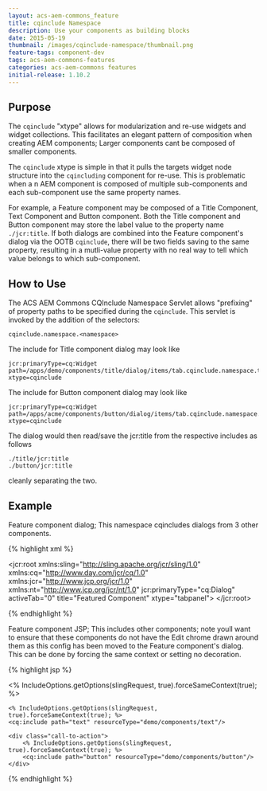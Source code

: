 ```yaml
---
layout: acs-aem-commons_feature
title: cqinclude Namespace
description: Use your components as building blocks
date: 2015-05-19
thumbnail: /images/cqinclude-namespace/thumbnail.png
feature-tags: component-dev
tags: acs-aem-commons-features 
categories: acs-aem-commons features
initial-release: 1.10.2
---
```


## Purpose

The `cqinclude` "xtype" allows for modularization and re-use widgets and widget collections. This facilitates an elegant pattern of composition when creating AEM components; Larger components cant be composed of smaller components.

The `cqinclude` xtype is simple in that it pulls the targets widget node structure into the `cqincluding` component for re-use.  This is problematic when a n AEM component is composed of multiple sub-components and each sub-component use the same property names.

For example, a Feature component may be composed of a Title Component, Text Component and Button component. Both the Title component and Button component may store the label value to the property name `./jcr:title`. If both dialogs are combined into the Feature component's dialog via the OOTB `cqinclude`, there will be two fields saving to the same property, resulting in a mutli-value property with no real way to tell which value belongs to which sub-component.


## How to Use

The ACS AEM Commons CQInclude Namespace Servlet allows "prefixing" of property paths to be specified during the `cqinclude`. This servlet is invoked by the addition of the selectors:

	cqinclude.namespace.<namespace>

The include for Title component dialog may look like

	jcr:primaryType=cq:Widget 
	path=/apps/demo/components/title/dialog/items/tab.cqinclude.namespace.title.json 
	xtype=cqinclude

The include for Button component dialog may look like

	jcr:primaryType=cq:Widget
	path=/apps/acme/components/button/dialog/items/tab.cqinclude.namespace.button.json
	xtype=cqinclude

The dialog would then read/save the jcr:title from the respective includes as follows

	./title/jcr:title
	./button/jcr:title

cleanly separating the two.


## Example 

Feature component dialog; This namespace cqincludes dialogs from 3 other components.

{% highlight xml %}

<?xml version="1.0" encoding="UTF-8"?>
<jcr:root xmlns:sling="http://sling.apache.org/jcr/sling/1.0" xmlns:cq="http://www.day.com/jcr/cq/1.0" xmlns:jcr="http://www.jcp.org/jcr/1.0" xmlns:nt="http://www.jcp.org/jcr/nt/1.0"
	    jcr:primaryType="cq:Dialog"
	    activeTab="0"
	    title="Featured Component"
	    xtype="tabpanel">
    <items jcr:primaryType="cq:WidgetCollection">
        <title-tab
		jcr:primaryType="cq:Widget"
		title="Title Tab"
		path="/apps/demo/components/title/dialog/tab.cqinclude.namespace.title.json"
		xtype="cqinclude"/>
        <text-tab
		jcr:primaryType="cq:Widget"
		title="Text Tab"
		path="/apps/demo/components/text/dialog/tab.cqinclude.namespace.text.json"
		xtype="cqinclude"/>
        <button-tab
		jcr:primaryType="cq:Widget"
		title="Button Tab"
		path="/apps/demo/components/button/dialog/tab.cqinclude.namespace.button.json"
		xtype="cqinclude"/>
	</items>
</jcr:root>

{% endhighlight %}


Feature component JSP; This includes other components; note youll want to ensure that these components do not have the Edit chrome drawn around them as this config has been moved to the Feature component's dialog. This can be done by forcing the same context or setting no decoration.

{% highlight jsp %}
<div class="feature-box">
	<% IncludeOptions.getOptions(slingRequest, true).forceSameContext(true); %>
	<cq:include path="title" resourceType="demo/components/title"/>

	<% IncludeOptions.getOptions(slingRequest, true).forceSameContext(true); %>
	<cq:include path="text" resourceType="demo/components/text"/>

	<div class="call-to-action">
		<% IncludeOptions.getOptions(slingRequest, true).forceSameContext(true); %>
		<cq:include path="button" resourceType="demo/components/button"/>	
	</div>
</div>
{% endhighlight %}



